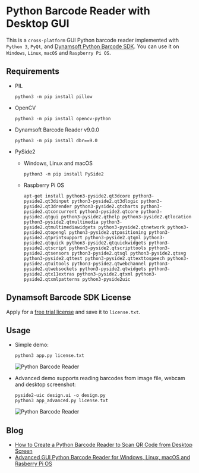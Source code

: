 # Python Barcode Reader with Desktop GUI

This is a `cross-platform` GUI Python barcode reader implemented with `Python 3`, `PyQt`, and [Dynamsoft Python Barcode SDK](https://www.dynamsoft.com/barcode-reader/programming/python/). You can use it on `Windows`, `Linux`, `macOS` and `Raspberry Pi OS`.

## Requirements
- PIL
    ```
    python3 -m pip install pillow
    ```
- OpenCV

    ```
    python3 -m pip install opencv-python
    ```
- Dynamsoft Barcode Reader v9.0.0

    ```
    python3 -m pip install dbr==9.0
    ```
- PySide2
    - Windows, Linux and macOS

        ```
        python3 -m pip install PySide2
        ```

    - Raspberry Pi OS

        ```
        apt-get install python3-pyside2.qt3dcore python3-pyside2.qt3dinput python3-pyside2.qt3dlogic python3-pyside2.qt3drender python3-pyside2.qtcharts python3-pyside2.qtconcurrent python3-pyside2.qtcore python3-pyside2.qtgui python3-pyside2.qthelp python3-pyside2.qtlocation python3-pyside2.qtmultimedia python3-pyside2.qtmultimediawidgets python3-pyside2.qtnetwork python3-pyside2.qtopengl python3-pyside2.qtpositioning python3-pyside2.qtprintsupport python3-pyside2.qtqml python3-pyside2.qtquick python3-pyside2.qtquickwidgets python3-pyside2.qtscript python3-pyside2.qtscripttools python3-pyside2.qtsensors python3-pyside2.qtsql python3-pyside2.qtsvg python3-pyside2.qttest python3-pyside2.qttexttospeech python3-pyside2.qtuitools python3-pyside2.qtwebchannel python3-pyside2.qtwebsockets python3-pyside2.qtwidgets python3-pyside2.qtx11extras python3-pyside2.qtxml python3-pyside2.qtxmlpatterns python3-pyside2uic
        ```

## Dynamsoft Barcode SDK License
Apply for a [free trial license](https://www.dynamsoft.com/customer/license/trialLicense?product=dbr) and save it to `license.txt`.

## Usage

- Simple demo:

    ```
    python3 app.py license.txt
    ```

    ![Python Barcode Reader](./screenshots/simple-demo.png)

- Advanced demo supports reading barcodes from image file, webcam and desktop screenshot:

    ```
    pyside2-uic design.ui -o design.py
    python3 app_advanced.py license.txt
    ```

    ![Python Barcode Reader](./screenshots/advanced-demo.png)

    
## Blog
- [How to Create a Python Barcode Reader to Scan QR Code from Desktop Screen](https://www.dynamsoft.com/codepool/scan-qr-code-from-desktop-screen.html)
- [Advanced GUI Python Barcode Reader for Windows, Linux, macOS and Rasberry Pi OS](https://www.dynamsoft.com/codepool/gui-barcode-reader-windows-linux-macos.html)
